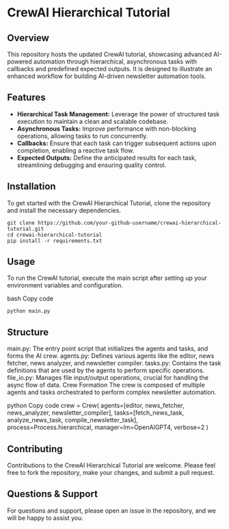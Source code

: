 # CrewAI Hierarchical Tutorial

## Overview
This repository hosts the updated CrewAI tutorial, showcasing advanced AI-powered automation through hierarchical, asynchronous tasks with callbacks and predefined expected outputs. It is designed to illustrate an enhanced workflow for building AI-driven newsletter automation tools.

## Features
- **Hierarchical Task Management:** Leverage the power of structured task execution to maintain a clean and scalable codebase.
- **Asynchronous Tasks:** Improve performance with non-blocking operations, allowing tasks to run concurrently.
- **Callbacks:** Ensure that each task can trigger subsequent actions upon completion, enabling a reactive task flow.
- **Expected Outputs:** Define the anticipated results for each task, streamlining debugging and ensuring quality control.

## Installation
To get started with the CrewAI Hierarchical Tutorial, clone the repository and install the necessary dependencies.

```
git clone https://github.com/your-github-username/crewai-hierarchical-tutorial.git
cd crewai-hierarchical-tutorial
pip install -r requirements.txt
```

## Usage
To run the CrewAI tutorial, execute the main script after setting up your environment variables and configuration.

bash
Copy code
``` 
python main.py
```

## Structure
main.py: The entry point script that initializes the agents and tasks, and forms the AI crew.
agents.py: Defines various agents like the editor, news fetcher, news analyzer, and newsletter compiler.
tasks.py: Contains the task definitions that are used by the agents to perform specific operations.
file_io.py: Manages file input/output operations, crucial for handling the async flow of data.
Crew Formation
The crew is composed of multiple agents and tasks orchestrated to perform complex newsletter automation.

python
Copy code
crew = Crew(
    agents=[editor, news_fetcher, news_analyzer, newsletter_compiler],
    tasks=[fetch_news_task, analyze_news_task, compile_newsletter_task],
    process=Process.hierarchical,
    manager=lm=OpenAIGPT4,
    verbose=2
)
## Contributing
Contributions to the CrewAI Hierarchical Tutorial are welcome. Please feel free to fork the repository, make your changes, and submit a pull request.

## Questions & Support
For questions and support, please open an issue in the repository, and we will be happy to assist you.
